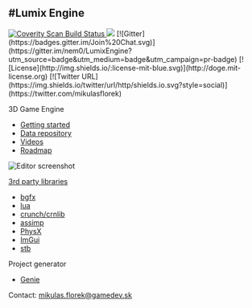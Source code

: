 #Lumix Engine
---------

<a href="https://scan.coverity.com/projects/5919">
  <img alt="Coverity Scan Build Status"
       src="https://scan.coverity.com/projects/5919/badge.svg"/>
</a>
<img src="https://ci.appveyor.com/api/projects/status/7tcoign219kb5bny" />
[![Gitter](https://badges.gitter.im/Join%20Chat.svg)](https://gitter.im/nem0/LumixEngine?utm_source=badge&utm_medium=badge&utm_campaign=pr-badge)
[![License](http://img.shields.io/:license-mit-blue.svg)](http://doge.mit-license.org)
[![Twitter URL](https://img.shields.io/twitter/url/http/shields.io.svg?style=social)](https://twitter.com/mikulasflorek)

3D Game Engine

* [Getting started](https://github.com/nem0/LumixEngine/wiki/Getting-started)
* [Data repository](https://github.com/nem0/lumixengine_data)
* [Videos](https://www.youtube.com/channel/UCtjtIy0ldsq-9siM1Gm_rXg)
* [Roadmap](https://github.com/nem0/LumixEngine/milestones)

![Editor screenshot](https://cloud.githubusercontent.com/assets/153526/13830772/2b2b17a4-ebcf-11e5-8bdd-dec086cebd60.png)

[3rd party libraries](https://github.com/nem0/lumixengine_3rdparty)

* [bgfx](https://github.com/bkaradzic/bgfx)
* [lua](https://github.com/LuaDist/lua)
* [crunch/crnlib](https://github.com/richgel999/crunch)
* [assimp](https://github.com/assimp/assimp)
* [PhysX](https://developer.nvidia.com/physx-sdk)
* [ImGui](https://github.com/ocornut/imgui)
* [stb](https://github.com/nothings/stb)

Project generator
* [Genie](https://github.com/bkaradzic/genie)

Contact: mikulas.florek@gamedev.sk
